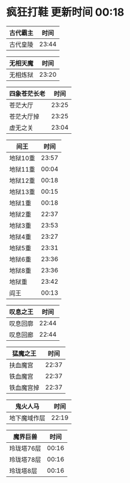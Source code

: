 # 疯狂打鞋 更新时间 00:18

| 古代霸主   | 时间    |
|--------|-------|
| 古代皇陵 | 23:44 |

| 无相天魔   | 时间    |
|--------|-------|
| 无相炼狱 | 23:20 |

| 四象苍茫长老   | 时间    |
|--------|-------|
| 苍茫大厅 | 23:25 |
| 苍茫大厅掉 | 23:25 |
| 虚无之关 | 23:04 |

| 间王   | 时间    |
|--------|-------|
| 地狱10重 | 23:57 |
| 地狱11重 | 00:04 |
| 地狱12重 | 00:18 |
| 地狱13重 | 00:15 |
| 地狱1重 | 00:18 |
| 地狱2重 | 22:37 |
| 地狱3重 | 23:53 |
| 地狱4重 | 23:27 |
| 地狱5重 | 23:31 |
| 地狱6重 | 23:36 |
| 地狱8重 | 23:36 |
| 地狱重 | 23:42 |
| 阎王 | 00:13 |

| 叹息之王   | 时间    |
|--------|-------|
| 叹息回廓 | 22:44 |
| 叹息回廊 | 22:44 |

| 猛魔之王   | 时间    |
|--------|-------|
| 扶血魔宫 | 22:37 |
| 铁血魔宫 | 22:37 |
| 铁血魔宫掉 | 22:37 |

| 鬼火人马   | 时间    |
|--------|-------|
| 地下魔域作层 | 22:19 |

| 魔界巨兽   | 时间    |
|--------|-------|
| 玲珑塔76层 | 00:16 |
| 玲珑塔78层 | 00:16 |
| 玲珑塔8层 | 00:16 |